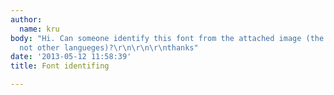 ```yaml
---
author:
  name: kru
body: "Hi. Can someone identify this font from the attached image (the english font,
  not other langueges)?\r\n\r\n\r\nthanks"
date: '2013-05-12 11:58:39'
title: Font identifing

---
```

